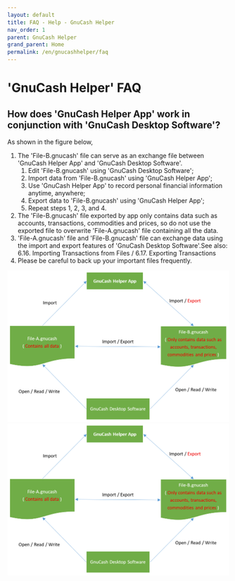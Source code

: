 ```yaml
---
layout: default
title: FAQ - Help - GnuCash Helper
nav_order: 1
parent: GnuCash Helper
grand_parent: Home
permalink: /en/gnucashhelper/faq
---
```


# 'GnuCash Helper' FAQ

## How does 'GnuCash Helper App' work in conjunction with 'GnuCash Desktop Software'?
As shown in the figure below, 
1. The 'File-B.gnucash' file can serve as an exchange file between 'GnuCash Helper App' and 'GnuCash Desktop Software'.
    1. Edit 'File-B.gnucash' using 'GnuCash Desktop Software'; 
    2. Import data from 'File-B.gnucash' using 'GnuCash Helper App'; 
    3. Use 'GnuCash Helper App' to record personal financial information anytime, anywhere; 
    4. Export data to 'File-B.gnucash' using 'GnuCash Helper App'; 
    5. Repeat steps 1, 2, 3, and 4.
2. The 'File-B.gnucash' file exported by app only contains data such as accounts, transactions, commodities and prices, so do not use the exported file to overwrite 'File-A.gnucash' file containing all the data. 
3. 'File-A.gnucash' file and 'File-B.gnucash' file can exchange data using the import and export features of 'GnuCash Desktop Software'.See also: 6.16. Importing Transactions from Files / 6.17. Exporting Transactions
4. Please be careful to back up your important files frequently.

![](./AppConjunctionGc.png)
![](../../../assets/images/AppConjunctionGc.png)